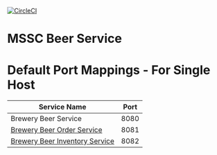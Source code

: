 [![CircleCI](https://circleci.com/gh/ADRPUR/mssc-beer-service/tree/master.svg?style=svg)](https://circleci.com/gh/ADRPUR/mssc-beer-service/tree/master)

# MSSC Beer Service

# Default Port Mappings - For Single Host

| Service Name | Port | 
| --------| -----|
| Brewery Beer Service | 8080 |
| [Brewery Beer Order Service](https://github.com/ADRPUR/mssc-beer-order-service) | 8081 |
| [Brewery Beer Inventory Service](https://github.com/ADRPUR/mssc-beer-inventory-service) | 8082 |